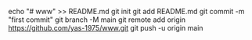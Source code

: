 echo "# www" >> README.md
  git init
  git add README.md
  git commit -m "first commit"
  git branch -M main
  git remote add origin https://github.com/yas-1975/www.git
  git push -u origin main
